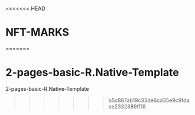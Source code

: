 <<<<<<< HEAD
# NFT-MARKS
=======
# 2-pages-basic-R.Native-Template
2-pages-basic-R.Native-Template
>>>>>>> b5c887ab19c33de6cd35e9c9fdaee2332889ff18
